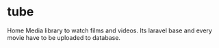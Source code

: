 # tube
Home Media library to watch films and videos. Its laravel base and every movie have to be uploaded to database.
